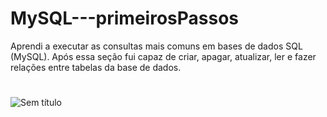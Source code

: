 # MySQL---primeirosPassos
Aprendi a executar as consultas mais comuns em bases de dados SQL (MySQL). Após essa seção fui capaz de criar, apagar, atualizar, ler e fazer relações entre tabelas da base de dados.
# 
![Sem título](https://user-images.githubusercontent.com/85362901/131763385-1648ca4e-ead1-484f-ad6e-08c54e959c54.png)
